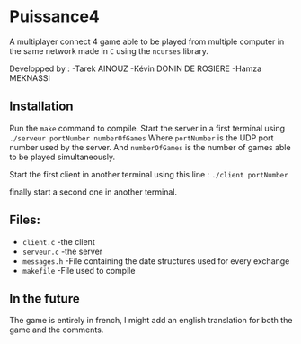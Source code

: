 # Puissance4 

A multiplayer connect 4 game able to be played from multiple computer in the same network made in `C` using the `ncurses` library.

Developped by :
-Tarek AINOUZ
-Kévin DONIN DE ROSIERE
-Hamza MEKNASSI

## Installation

Run the `make` command to compile.
Start the server in a first terminal using `./serveur portNumber numberOfGames`
Where `portNumber` is the UDP port number used by the server.
And `numberOfGames` is the number of games able to be played simultaneously.

Start the first client in another terminal using this line :
`./client portNumber`

finally start a second one in another terminal.

## Files:
- `client.c` -the client
- `serveur.c` -the server
- `messages.h` -File containing the date structures used for every exchange
- `makefile` -File used to compile

## In the future
The game is entirely in french, I might add an english translation for both the game and the comments.
